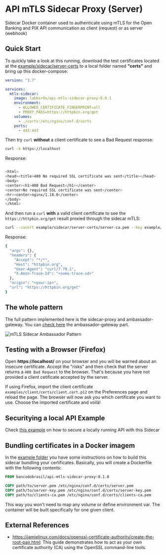 # API mTLS Sidecar Proxy (Server)

Sidecar Docker container used to authenticate using mTLS for the Open Banking and PIX API communication as client (request) or as server (webhook)

## Quick Start

To quickly take a look at this running, download the test certificates located at the [example/sidecar/server-certs](/example/sidecar/server-certs) to a local folder named **"certs"** and bring up this docker-compose:

```yml
version: "3.7"

services:
  mtls-sidecar:
    image: labbsr0x/api-mtls-sidecar-proxy:0.0.1
    environment:
      - ALLOWED_CERTIFICATE_FINGERPRINT=all
      - PROXY_PASS=https://httpbin.org/get
    volumes:
      - ./certs:/etc/nginx/conf.d/certs
    ports:
      - 443:443
```

Then try `curl` **without** a client certificate to see a Bad Request response:

```bash
curl -k https://localhost
```

Response:

```bash

<html>
<head><title>400 No required SSL certificate was sent</title></head>
<body>
<center><h1>400 Bad Request</h1></center>
<center>No required SSL certificate was sent</center>
<hr><center>nginx/1.18.0</center>
</body>
</html>

```

And then run a `curl` **with** a valid client certificate to see the `https://httpbin.org/get` result proxied through the sidecar mTLS:

```bash
curl --cacert example/sidecar/server-certs/server-ca.pem --key example/client/certs/client-key.pem --cert example/client/certs/client.pem -k https://localhost
```

Response:

```bash
{
  "args": {},
  "headers": {
    "Accept": "*/*",
    "Host": "httpbin.org",
    "User-Agent": "curl/7.79.1",
    "X-Amzn-Trace-Id": "<some-trace-id>"
  },
  "origin": "<your-ip>",
  "url": "https://httpbin.org/get"
}
```

## The whole pattern

The full pattern implemented here is the sidecar-proxy and ambassador-gateway. You can [check here](https://github.com/bancodobrasil/api-mtls-ambassador-gateway) the ambassador-gateway part.

![mTLS Sidecar Ambassador Pattern](mTLS-sidecar-ambassador.png)

## Testing with a Browser (Firefox)

Open **https://localhost/** on your browser and you will be warned about an insecure certificate. Accept the "risks" and then check that the server returns a `400 Bad Request` to the browser. That's because you have not provided a client cetificate accepted by the server.

If using Firefox, import the client certificate `examples/client/certs/client.cert.p12` on the Preferences page and reload the page. The browser will now ask you which certificate you want to use. Choose the imported certificate and voilà!

## Securitying a local API Example

Check [this example](/example) on how to secure a locally running API with this Sidecar

## Bundling certificates in a Docker imagem

In the [example folder](/example) you have some instructions on how to build this sidecar bundling your certificates. Basically, you will create a Dockerfile with the following contents:

```Dockerfile
FROM bancodobrasil/api-mtls-sidecar-proxy:0.1.0

COPY path/to/server.pem /etc/nginx/conf.d/certs/server.pem
COPY path/to/server-key.pem /etc/nginx/conf.d/certs/server-key.pem
COPY path/to/clients-ca.pem /etc/nginx/conf.d/certs/clients-ca.pem
```

This way you won't need to map any volume or define environment var. The container will be built specifically for one given client.

## External References

- https://jamielinux.com/docs/openssl-certificate-authority/create-the-root-pair.html: This guide demonstrates how to act as your own certificate authority (CA) using the OpenSSL command-line tools.

